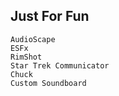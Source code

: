 ## Just For Fun ##

    AudioScape
    ESFx
    RimShot
    Star Trek Communicator
    Chuck
    Custom Soundboard
    

